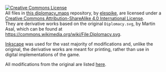 <a rel="license" href="http://creativecommons.org/licenses/by-sa/4.0/"><img alt="Creative Commons License" style="border-width:0" src="https://i.creativecommons.org/l/by-sa/4.0/88x31.png" /></a><br /><span xmlns:dct="http://purl.org/dc/terms/" href="http://purl.org/dc/dcmitype/StillImage" property="dct:title" rel="dct:type">All files in [this diplomacy_maps](https://github.com/elespike/diplomacy_maps) repository,</span> by <a xmlns:cc="http://creativecommons.org/ns#" href="https://github.com/elespike" property="cc:attributionName" rel="cc:attributionURL">elespike</a>, are licensed under a <a rel="license" href="http://creativecommons.org/licenses/by-sa/4.0/">Creative Commons Attribution-ShareAlike 4.0 International License</a>.<br />They are derivative works based on the original `Diplomacy.svg`, by Martin Asal, which can be found at <a xmlns:dct="http://purl.org/dc/terms/" href="https://commons.wikimedia.org/wiki/File:Diplomacy.svg" rel="dct:source">https://commons.wikimedia.org/wiki/File:Diplomacy.svg</a>.

[Inkscape](https://inkscape.org/) was used for the vast majority of modifications and, unlike the original, the derivative works are meant for printing, rather than use in digital implementations of the game.

All modifications from the original are listed [here](https://github.com/elespike/diplomacy_maps/commits/master).
